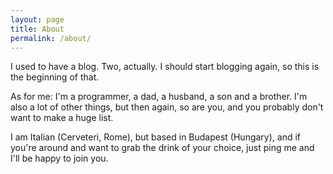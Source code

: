 ```yaml
---
layout: page
title: About
permalink: /about/
---
```


I used to have a blog. Two, actually.
I should start blogging again, so this is the beginning of that.

As for me: I'm a programmer, a dad, a husband, a son and a brother.
I'm also a lot of other things, but then again, so are you, and you
probably don't want to make a huge list.

I am Italian (Cerveteri, Rome), but based in Budapest (Hungary), and if you're around and want to
grab the drink of your choice, just ping me and I'll be happy to join you.

